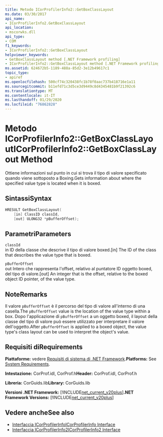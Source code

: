 ```yaml
---
title: Metodo ICorProfilerInfo2::GetBoxClassLayout
ms.date: 03/30/2017
api_name:
- ICorProfilerInfo2.GetBoxClassLayout
api_location:
- mscorwks.dll
api_type:
- COM
f1_keywords:
- ICorProfilerInfo2::GetBoxClassLayout
helpviewer_keywords:
- GetBoxClassLayout method [.NET Framework profiling]
- ICorProfilerInfo2::GetBoxClassLayout method [.NET Framework profiling]
ms.assetid: 624672b5-1189-488a-85d2-3e12b49617c1
topic_type:
- apiref
ms.openlocfilehash: 500cf74c320438fc1b78f0aac737b418716e1a11
ms.sourcegitcommit: b11efd71c3d5ce3d9449c8d4345481b9f21392c6
ms.translationtype: MT
ms.contentlocale: it-IT
ms.lasthandoff: 01/29/2020
ms.locfileid: "76862828"
---
```

# <a name="icorprofilerinfo2getboxclasslayout-method"></a><span data-ttu-id="99418-102">Metodo ICorProfilerInfo2::GetBoxClassLayout</span><span class="sxs-lookup"><span data-stu-id="99418-102">ICorProfilerInfo2::GetBoxClassLayout Method</span></span>
<span data-ttu-id="99418-103">Ottiene informazioni sul punto in cui si trova il tipo di valore specificato quando viene sottoposto a Boxing.</span><span class="sxs-lookup"><span data-stu-id="99418-103">Gets information about where the specified value type is located when it is boxed.</span></span>  
  
## <a name="syntax"></a><span data-ttu-id="99418-104">Sintassi</span><span class="sxs-lookup"><span data-stu-id="99418-104">Syntax</span></span>  
  
```cpp  
HRESULT GetBoxClassLayout(  
    [in] ClassID classId,  
    [out] ULONG32 *pBufferOffset);  
```  
  
## <a name="parameters"></a><span data-ttu-id="99418-105">Parametri</span><span class="sxs-lookup"><span data-stu-id="99418-105">Parameters</span></span>  
 `classId`  
 <span data-ttu-id="99418-106">in ID della classe che descrive il tipo di valore boxed.</span><span class="sxs-lookup"><span data-stu-id="99418-106">[in] The ID of the class that describes the value type that is boxed.</span></span>  
  
 `pBufferOffset`  
 <span data-ttu-id="99418-107">out Intero che rappresenta l'offset, relativo al puntatore ID oggetto boxed, del tipo di valore.</span><span class="sxs-lookup"><span data-stu-id="99418-107">[out] An integer that is the offset, relative to the boxed object ID pointer, of the value type.</span></span>  
  
## <a name="remarks"></a><span data-ttu-id="99418-108">Note</span><span class="sxs-lookup"><span data-stu-id="99418-108">Remarks</span></span>  
 <span data-ttu-id="99418-109">Il valore `pBufferOffset` è il percorso del tipo di valore all'interno di una casella.</span><span class="sxs-lookup"><span data-stu-id="99418-109">The `pBufferOffset` value is the location of the value type within a box.</span></span> <span data-ttu-id="99418-110">Dopo l'applicazione di `pBufferOffset` a un oggetto boxed, il layout della classe del tipo di valore può essere utilizzato per interpretare il valore dell'oggetto.</span><span class="sxs-lookup"><span data-stu-id="99418-110">After `pBufferOffset` is applied to a boxed object, the value type's class layout can be used to interpret the object's value.</span></span>  
  
## <a name="requirements"></a><span data-ttu-id="99418-111">Requisiti di</span><span class="sxs-lookup"><span data-stu-id="99418-111">Requirements</span></span>  
 <span data-ttu-id="99418-112">**Piattaforme:** vedere [Requisiti di sistema di .NET Framework](../../../../docs/framework/get-started/system-requirements.md).</span><span class="sxs-lookup"><span data-stu-id="99418-112">**Platforms:** See [System Requirements](../../../../docs/framework/get-started/system-requirements.md).</span></span>  
  
 <span data-ttu-id="99418-113">**Intestazione:** CorProf.idl, CorProf.h</span><span class="sxs-lookup"><span data-stu-id="99418-113">**Header:** CorProf.idl, CorProf.h</span></span>  
  
 <span data-ttu-id="99418-114">**Libreria:** CorGuids.lib</span><span class="sxs-lookup"><span data-stu-id="99418-114">**Library:** CorGuids.lib</span></span>  
  
 <span data-ttu-id="99418-115">**Versioni .NET Framework:** [!INCLUDE[net_current_v20plus](../../../../includes/net-current-v20plus-md.md)]</span><span class="sxs-lookup"><span data-stu-id="99418-115">**.NET Framework Versions:** [!INCLUDE[net_current_v20plus](../../../../includes/net-current-v20plus-md.md)]</span></span>  
  
## <a name="see-also"></a><span data-ttu-id="99418-116">Vedere anche</span><span class="sxs-lookup"><span data-stu-id="99418-116">See also</span></span>

- [<span data-ttu-id="99418-117">Interfaccia ICorProfilerInfo</span><span class="sxs-lookup"><span data-stu-id="99418-117">ICorProfilerInfo Interface</span></span>](icorprofilerinfo-interface.md)
- [<span data-ttu-id="99418-118">Interfaccia ICorProfilerInfo2</span><span class="sxs-lookup"><span data-stu-id="99418-118">ICorProfilerInfo2 Interface</span></span>](icorprofilerinfo2-interface.md)
